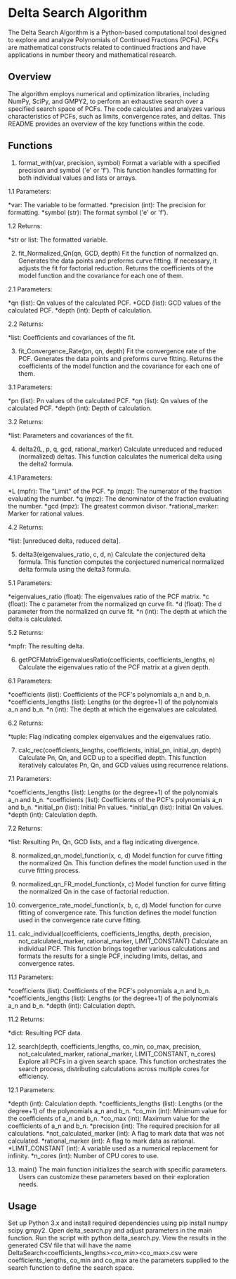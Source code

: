Delta Search Algorithm
======================
The Delta Search Algorithm is a Python-based computational tool designed to explore and analyze Polynomials of Continued Fractions (PCFs). PCFs are mathematical constructs related to continued fractions and have applications in number theory and mathematical research.

Overview
--------
The algorithm employs numerical and optimization libraries, including NumPy, SciPy, and GMPY2, to perform an exhaustive search over a specified search space of PCFs. The code calculates and analyzes various characteristics of PCFs, such as limits, convergence rates, and deltas. This README provides an overview of the key functions within the code.

Functions
---------
1. format_with(var, precision, symbol)
Format a variable with a specified precision and symbol ('e' or 'f'). This function handles formatting for both individual values and lists or arrays.

1.1 Parameters:

*var: The variable to be formatted.
*precision (int): The precision for formatting.
*symbol (str): The format symbol ('e' or 'f').

1.2 Returns:

*str or list: The formatted variable.

2. fit_Normalized_Qn(qn, GCD, depth)
Fit the function of normalized qn. Generates the data points and preforms curve fitting. If necessary, it adjusts the fit for factorial reduction. Returns the coefficients of the model function and the covariance for each one of them.

2.1 Parameters:

*qn (list): Qn values of the calculated PCF.
*GCD (list): GCD values of the calculated PCF.
*depth (int): Depth of calculation.

2.2 Returns:

*list: Coefficients and covariances of the fit.

3. fit_Convergence_Rate(pn, qn, depth)
Fit the convergence rate of the PCF. Generates the data points and preforms curve fitting. Returns the coefficients of the model function and the covariance for each one of them.

3.1 Parameters:

*pn (list): Pn values of the calculated PCF.
*qn (list): Qn values of the calculated PCF.
*depth (int): Depth of calculation.

3.2 Returns:

*list: Parameters and covariances of the fit.

4. delta2(L, p, q, gcd, rational_marker)
Calculate unreduced and reduced (normalized) deltas. This function calculates the numerical delta using the delta2 formula.

4.1 Parameters:

*L (mpfr): The "Limit" of the PCF.
*p (mpz): The numerator of the fraction evaluating the number.
*q (mpz): The denominator of the fraction evaluating the number.
*gcd (mpz): The greatest common divisor.
*rational_marker: Marker for rational values.

4.2 Returns:

*list: [unreduced delta, reduced delta].

5. delta3(eigenvalues_ratio, c, d, n)
Calculate the conjectured delta formula. This function computes the conjectured numerical normalized delta formula using the delta3 formula.

5.1 Parameters:

*eigenvalues_ratio (float): The eigenvalues ratio of the PCF matrix.
*c (float): The c parameter from the normalized qn curve fit.
*d (float): The d parameter from the normalized qn curve fit.
*n (int): The depth at which the delta is calculated.

5.2 Returns:

*mpfr: The resulting delta.

6. getPCFMatrixEigenvaluesRatio(coefficients, coefficients_lengths, n)
Calculate the eigenvalues ratio of the PCF matrix at a given depth.

6.1 Parameters:

*coefficients (list): Coefficients of the PCF's polynomials a_n and b_n.
*coefficients_lengths (list): Lengths (or the degree+1) of the polynomials a_n and b_n.
*n (int): The depth at which the eigenvalues are calculated.

6.2 Returns:

*tuple: Flag indicating complex eigenvalues and the eigenvalues ratio.

7. calc_rec(coefficients_lengths, coefficients, initial_pn, initial_qn, depth)
Calculate Pn, Qn, and GCD up to a specified depth. This function iteratively calculates Pn, Qn, and GCD values using recurrence relations.

7.1 Parameters:

*coefficients_lengths (list): Lengths (or the degree+1) of the polynomials a_n and b_n.
*coefficients (list): Coefficients of the PCF's polynomials a_n and b_n.
*initial_pn (list): Initial Pn values.
*initial_qn (list): Initial Qn values.
*depth (int): Calculation depth.

7.2 Returns:

*list: Resulting Pn, Qn, GCD lists, and a flag indicating divergence.

8. normalized_qn_model_function(x, c, d)
Model function for curve fitting the normalized Qn. This function defines the model function used in the curve fitting process.

9. normalized_qn_FR_model_function(x, c)
Model function for curve fitting the normalized Qn in the case of factorial reduction.

10. convergence_rate_model_function(x, b, c, d)
Model function for curve fitting of convergence rate. This function defines the model function used in the convergence rate curve fitting.

11. calc_individual(coefficients, coefficients_lengths, depth, precision, not_calculated_marker, rational_marker, LIMIT_CONSTANT)
Calculate an individual PCF. This function brings together various calculations and formats the results for a single PCF, including limits, deltas, and convergence rates.

11.1 Parameters:

*coefficients (list): Coefficients of the PCF's polynomials a_n and b_n.
*coefficients_lengths (list): Lengths (or the degree+1) of the polynomials a_n and b_n.
*depth (int): Calculation depth.

11.2 Returns:

*dict: Resulting PCF data.

12. search(depth, coefficients_lengths, co_min, co_max, precision, not_calculated_marker, rational_marker, LIMIT_CONSTANT, n_cores)
Explore all PCFs in a given search space. This function orchestrates the search process, distributing calculations across multiple cores for efficiency.

12.1 Parameters:

*depth (int): Calculation depth.
*coefficients_lengths (list): Lengths (or the degree+1) of the polynomials a_n and b_n.
*co_min (int): Minimum value for the coefficients of a_n and b_n.
*co_max (int): Maximum value for the coefficients of a_n and b_n.
*precision (int): The required precision for all calculations.
*not_calculated_marker (int): A flag to mark data that was not calculated.
*rational_marker (int): A flag to mark data as rational.
*LIMIT_CONSTANT (int): A variable used as a numerical replacement for infinity.
*n_cores (int): Number of CPU cores to use.

13. main()
The main function initializes the search with specific parameters. Users can customize these parameters based on their exploration needs.

Usage
-----
Set up Python 3.x and install required dependencies using pip install numpy scipy gmpy2.
Open delta_search.py and adjust parameters in the main function.
Run the script with python delta_search.py.
View the results in the generated CSV file that will have the name DeltaSearch<coefficients_lengths>_<co_min>_<co_max>.csv
were coefficients_lengths, co_min and co_max are the parameters supplied to the search function to define the search space.